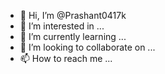 - 👋 Hi, I’m @Prashant0417k
- 👀 I’m interested in ...
- 🌱 I’m currently learning ...
- 💞️ I’m looking to collaborate on ...
- 📫 How to reach me ...

<!---
Prashant0417k/Prashant0417k is a ✨ special ✨ repository because its `README.md` (this file) appears on your GitHub profile.
You can click the Preview link to take a look at your changes.
--->
